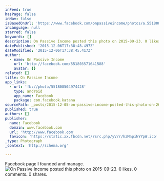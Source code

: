 ```yaml
---
inFeed: true
hasPage: false
inNav: false
isBasedOnUrl: 'https://www.facebook.com/onpassiveincome/photos/a.551808641641081.1073741827.551803571641588/551808504974428/?type=3'
inLanguage: null
starred: false
keywords: []
description: On Passive Income posted this photo on 2015-09-23. 0 likes. 0 comments. 0 shares.
datePublished: '2015-12-06T17:38:48.497Z'
dateModified: '2015-12-06T17:38:45.417Z'
author:
  - name: On Passive Income
    url: 'http://facebook.com/551803571641588'
    avatar: {}
related: []
title: On Passive Income
app_links:
  - url: 'fb://photo/551808504974428'
    type: android
    app_name: Facebook
    package: com.facebook.katana
sourcePath: _posts/2015-12-05-on-passive-income-posted-this-photo-on-2015-09-23-0-likes.md
published: true
authors: []
publisher:
  name: Facebook
  domain: www.facebook.com
  url: 'http://www.facebook.com'
  favicon: 'https://static.xx.fbcdn.net/rsrc.php/yV/r/hzMapiNYYpW.ico'
_type: Photograph
_context: 'http://schema.org'

---
```

Facebook page I founded and manage.
![On Passive Income posted this photo on 2015-09-23&period; 0 likes&period; 0 comments&period; 0 shares&period;](https://scontent.xx.fbcdn.net/hphotos-xpf1/t31.0-8/s720x720/11930796_551808504974428_24647143527719395_o.jpg)